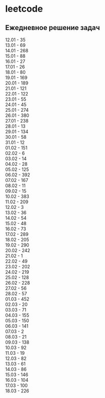 # leetcode

## Ежедневное решение задач

12.01 - 35  
13.01 - 69  
14.01 - 268  
15.01 - 88  
16.01 - 27  
17.01 - 26  
18.01 - 80  
19.01 - 169  
20.01 - 189  
21.01 - 121  
22.01 - 122  
23.01 - 55  
24.01 - 45  
25.01 - 274  
26.01 - 380  
27.01 - 238  
28.01 - 13  
29.01 - 134  
30.01 - 58  
31.01 - 12  
01.02 - 151  
02.02 - 6  
03.02 - 14  
04.02 - 28  
05.02 - 125  
06.02 - 392  
07.02 - 167  
08.02 - 11  
09.02 - 15  
10.02 - 383  
11.02 - 209  
12.02 - 3  
13.02 - 36  
14.02 - 54  
15.02 - 48  
16.02 - 73  
17.02 - 289  
18.02 - 205  
19.02 - 290  
20.02 - 242  
21.02 - 1  
22.02 - 49  
23.02 - 202  
24.02 - 219  
25.02 - 128  
26.02 - 228  
27.02 - 56  
28.02 - 57  
01.03 - 452  
02.03 - 20  
03.03 - 71  
04.03 - 155  
05.03 - 150  
06.03 - 141  
07.03 - 2  
08.03 - 21  
09.03 - 138  
10.03 - 92  
11.03 - 19  
12.03 - 82  
13.03 - 61  
14.03 - 86  
15.03 - 146  
16.03 - 104  
17.03 - 100  
18.03 - 226